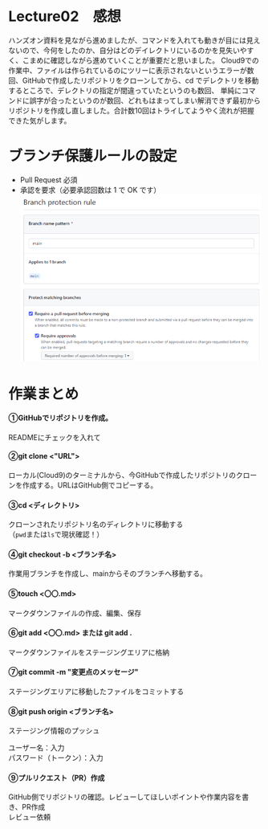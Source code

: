 # Lecture02　感想

ハンズオン資料を見ながら進めましたが、コマンドを入れても動きが目には見えないので、今何をしたのか、自分はどのデイレクトリにいるのかを見失いやすく、こまめに確認しながら進めていくことが重要だと思いました。
Cloud9での作業中、ファイルは作られているのにツリーに表示されないというエラーが数回、GitHubで作成したリポジトリをクローンしてから、cd でデレクトリを移動するところで、デレクトリの指定が間違っていたというのも数回、
単純にコマンドに誤字が合ったというのが数回、どれもはまってしまい解消できず最初からリポジトリを作成し直しました。合計数10回はトライしてようやく流れが把握できた気がします。
# ブランチ保護ルールの設定
- Pull Request 必須
- 承認を要求（必要承認回数は 1 で OK です）
![img](/image/lecture02/rule.png)


# 作業まとめ
#### ①GitHubでリポジトリを作成。　　
READMEにチェックを入れて
#### ②git clone <"URL">
ローカル(Cloud9)のターミナルから、今GitHubで作成したリポジトリのクローンを作成する。URLはGitHub側でコピーする。
#### ③cd <ディレクトリ>  
クローンされたリポジトリ名のディレクトリに移動する  
（`pwd`または`ls`で現状確認！）
#### ④git checkout -b <ブランチ名>
作業用ブランチを作成し、mainからそのブランチへ移動する。
#### ⑤touch <〇〇.md>
マークダウンファイルの作成、編集、保存
#### ⑥git add <〇〇.md> または git add .
マークダウンファイルをステージングエリアに格納
#### ⑦git commit -m "変更点のメッセージ"
ステージングエリアに移動したファイルをコミットする
####  ⑧git push origin <ブランチ名>
ステージング情報のプッシュ 

ユーザー名：入力  
パスワード（トークン）：入力  
#### ⑨プルリクエスト（PR）作成
GitHub側でリポジトリの確認。レビューしてほしいポイントや作業内容を書き、PR作成  
レビュー依頼